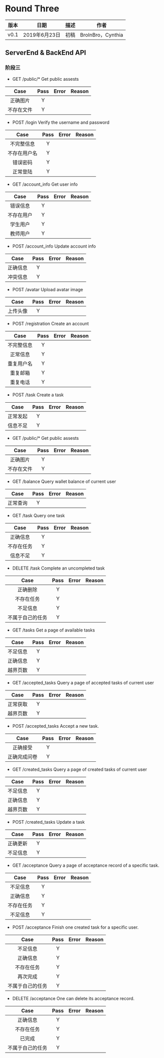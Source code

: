 # Round Three

|版本|日期|描述|作者|
|-|-|-|-|
|v0.1|2019年6月23日|初稿|BroInBro，Cynthia|

## ServerEnd & BackEnd API

### 阶段三

- GET ​/public​/* Get public assests

|Case|Pass|Error|Reason|
|:--:|:--:|:---:|:----:|
|正确图片|Y|||
|不存在文件|Y|||

- POST ​/login Verify the username and password

|Case|Pass|Error|Reason|
|:--:|:--:|:---:|:----:|
|不完整信息|Y|||
|不存在用户名|Y|||
|错误密码|Y|||
|正常登陆|Y|||

- GET ​/account_info Get user info

|Case|Pass|Error|Reason|
|:--:|:--:|:---:|:----:|
|错误信息|Y|||
|不存在用户|Y|||
|学生用户|Y||
|教师用户|Y||

- POST ​/account_info Update account info

|Case|Pass|Error|Reason|
|:--:|:--:|:---:|:----:|
|正确信息|Y|||
|冲突信息|Y||


- POST ​/avatar Upload avatar image

|Case|Pass|Error|Reason|
|:--:|:--:|:---:|:----:|
|上传头像|Y|||

- POST ​/registration Create an account

|Case|Pass|Error|Reason|
|:--:|:--:|:---:|:----:|
|不完整信息|Y|||
|正常信息|Y|||
|重复用户名|Y|||
|重复邮箱|Y|||
|重复电话|Y|||

- POST ​/task Create a task

|Case|Pass|Error|Reason|
|:--:|:--:|:---:|:----:|
|正常发起|Y|||
|信息不足|Y|||

- GET ​/public​/* Get public assests

|Case|Pass|Error|Reason|
|:--:|:--:|:---:|:----:|
|正确图片|Y|||
|不存在文件|Y|||

- GET ​/balance Query wallet balance of current user

|Case|Pass|Error|Reason|
|:--:|:--:|:---:|:----:|
|正常查询|Y|

- GET ​/task Query one task

|Case|Pass|Error|Reason|
|:--:|:--:|:---:|:----:|
|正确信息|Y|||
|不存在任务|Y|||
|信息不足|Y|||


- DELETE ​/task Complete an uncompleted task

|Case|Pass|Error|Reason|
|:--:|:--:|:---:|:----:|
|正确删除|Y|||
|不存在任务|Y|||
|不足信息|Y|||
|不属于自己的任务|Y|||

- GET ​/tasks Get a page of available tasks

|Case|Pass|Error|Reason|
|:--:|:--:|:---:|----|
|不足信息|Y|||
|正确信息|Y|||
|越界页数|Y|||

- GET ​/accepted_tasks Query a page of accepted tasks of current user

|Case|Pass|Error|Reason|
|:--:|:--:|:---:|----|
|正常获取|Y|||
|越界页数|Y|||


- POST ​/accepted_tasks Accept a new task.

|Case|Pass|Error|Reason|
|:--:|:--:|:---:|----|
|正确接受|Y|||
|正确完成问卷|Y|||


- GET ​/created_tasks Query a page of created tasks of current user

|Case|Pass|Error|Reason|
|:--:|:--:|:---:|----|
|不足信息|Y|||
|正确信息|Y|||
|越界页数|Y|||

- POST ​/created_tasks Update a task

|Case|Pass|Error|Reason|
|:--:|:--:|:---:|----|
|正确更新|Y|||
|不足信息|Y|||


- GET ​/acceptance Query a page of acceptance record of a specific task.

|Case|Pass|Error|Reason|
|:--:|:--:|:---:|----|
|不足信息|Y|||
|正确信息|Y||
|不存在任务|Y|||
|不足信息|Y|||


- POST ​/acceptance Finish one created task for a specific user.

|Case|Pass|Error|Reason|
|:--:|:--:|:---:|----|
|不足信息|Y|||
|正确信息|Y|||
|不存在任务|Y|||
|再次完成|Y|||
|不属于自己的任务|Y|||


- DELETE ​/acceptance One can delete its acceptance record. 

|Case|Pass|Error|Reason|
|:--:|:--:|:---:|----|
|正确信息|Y|||
|不存在任务|Y|||
|已完成|Y|||
|不属于自己的任务|Y|||

